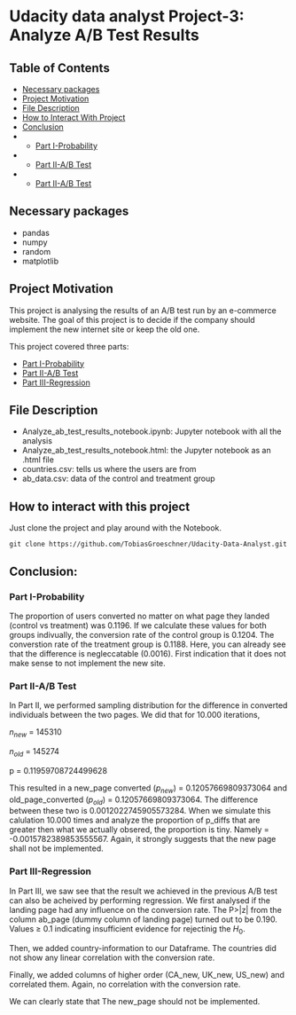 # Udacity data analyst Project-3: Analyze A/B Test Results

## Table of Contents
 * [Necessary packages](#necessary-packages)
 * [Project Motivation](#project-motivation)
 * [File Description](#file-description)
 * [How to Interact With Project](#how-to-interact-with-project)
 * [Conclusion](#conclusion)
  *    * [Part I-Probability](#part-i-probability)
  *    * [Part II-A/B Test](#part-ii-a/b-test)
  *    * [Part II-A/B Test](#part-iii-regression)


## Necessary packages

- pandas
- numpy
- random
- matplotlib

## Project Motivation

This project is analysing the results of an A/B test run by an e-commerce website. The goal of this project is to decide if the company should implement the new internet site or keep the old one.

This project covered three parts:

- [Part I-Probability](#part-i-probability)
- [Part II-A/B Test](#part-ii-a/b-test)
- [Part III-Regression](#part-iii-regression)

## File Description

- Analyze_ab_test_results_notebook.ipynb: Jupyter notebook with all the analysis
- Analyze_ab_test_results_notebook.html: the Jupyter notebook as an .html file
- countries.csv: tells us where the users are from
- ab_data.csv: data of the control and treatment group

## How to interact with this project

Just clone the project and play around with the Notebook.

`git clone https://github.com/TobiasGroeschner/Udacity-Data-Analyst.git`

## Conclusion:

### Part I-Probability

The proportion of users converted no matter on what page they landed (control vs treatment) was 0.1196.
If we calculate these values for both groups indivually, the conversion rate of the control group is 0.1204. The converstion rate of the treatment group is 0.1188. 
Here, you can already see that the difference is negleccatable (0.0016). First indication that it does not make sense to not implement the new site.

### Part II-A/B Test

In Part II, we performed sampling distribution for the difference in converted individuals between the two pages. We did that for 10.000 iterations,

$n_{new}$ = 145310

$n_{old}$ = 145274

p = 0.11959708724499628

This resulted in a new_page converted ($p_{new}$) = 0.12057669809373064 and old_page_converted ($p_{old}$) = 0.12057669809373064. The difference between these two is 0.0012022745905573284. 
When we simulate  this calulation 10.000 times and  analyze the proportion of p_diffs that are greater then what we actually obsered, the proportion is tiny. Namely = -0.0015782389853555567. Again, it strongly suggests that the new page shall not be implemented.

### Part III-Regression

In Part III, we saw see that the result we achieved in the previous A/B test can also be acheived by performing regression. We first analysed if the landing page had any influence on the conversion rate. The P>|z| from the column ab_page (dummy column of landing page) turned out to be 0.190. Values ≥ 0.1 indicating insufficient evidence for rejectinig the $H_{0}$.

Then, we added country-information to our Dataframe. The countries did not show any linear correlation with the conversion rate. 

Finally,  we added columns of higher order (CA_new, UK_new, US_new) and correlated them. Again, no correlation with the conversion rate.

We can clearly state that The new_page should not be implemented.
